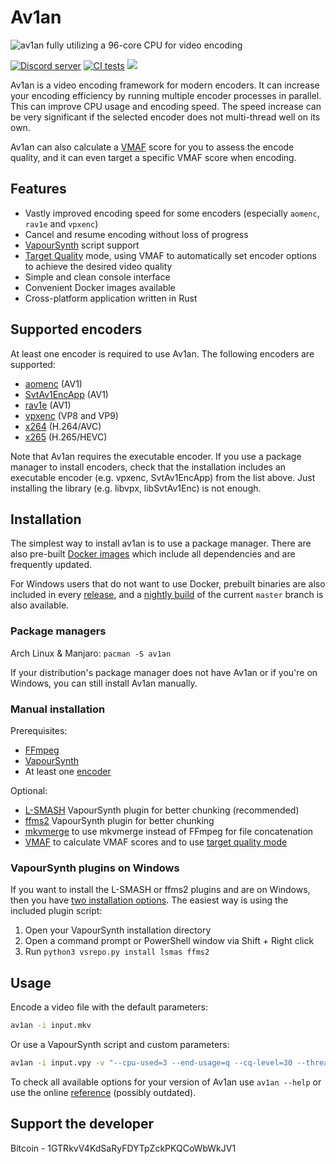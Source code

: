 # Av1an

![av1an fully utilizing a 96-core CPU for video encoding](https://cdn.discordapp.com/attachments/804148977347330048/928879953825640458/av1an_preview.jpg)

[![Discord server](https://discordapp.com/api/guilds/696849974230515794/embed.png)](https://discord.gg/Ar8MvJh)
[![CI tests](https://github.com/master-of-zen/Av1an/actions/workflows/tests.yml/badge.svg)](https://github.com/master-of-zen/Av1an/actions/workflows/tests.yml)
[![](https://img.shields.io/crates/v/av1an.svg)](https://crates.io/crates/av1an)

Av1an is a video encoding framework for modern encoders. It can increase your encoding efficiency by running multiple encoder processes in parallel. This can improve CPU usage and encoding speed. The speed increase can be very significant if the selected encoder does not multi-thread well on its own.

Av1an can also calculate a [VMAF](https://github.com/Netflix/vmaf) score for you to assess the encode quality, and it can even target a specific VMAF score when encoding.

## Features

- Vastly improved encoding speed for some encoders (especially `aomenc`, `rav1e` and `vpxenc`)
- Cancel and resume encoding without loss of progress
- [VapourSynth](http://www.vapoursynth.com) script support
- [Target Quality](/docs/TargetQuality.md) mode, using VMAF to automatically set encoder options to achieve the desired video quality
- Simple and clean console interface
- Convenient Docker images available
- Cross-platform application written in Rust

## Supported encoders

At least one encoder is required to use Av1an. The following encoders are supported:

- [aomenc](https://aomedia.googlesource.com/aom/) (AV1)
- [SvtAv1EncApp](https://gitlab.com/AOMediaCodec/SVT-AV1) (AV1)
- [rav1e](https://github.com/xiph/rav1e) (AV1)
- [vpxenc](https://chromium.googlesource.com/webm/libvpx/) (VP8 and VP9)
- [x264](https://www.videolan.org/developers/x264.html) (H.264/AVC)
- [x265](https://www.videolan.org/developers/x265.html) (H.265/HEVC)

Note that Av1an requires the executable encoder. If you use a package manager to install encoders, check that the installation includes an executable encoder (e.g. vpxenc, SvtAv1EncApp) from the list above. Just installing the library (e.g. libvpx, libSvtAv1Enc) is not enough.

## Installation

The simplest way to install av1an is to use a package manager. There are also pre-built [Docker images](/docs/docker.md) which include all dependencies and are frequently updated.

For Windows users that do not want to use Docker, prebuilt binaries are also included in every [release](https://github.com/master-of-zen/Av1an/releases), and a [nightly build](https://github.com/master-of-zen/Av1an/releases/tag/latest) of the current `master` branch is also available.

### Package managers

Arch Linux & Manjaro: `pacman -S av1an`

If your distribution's package manager does not have Av1an or if you're on Windows, you can still install Av1an manually.

### Manual installation

Prerequisites:

- [FFmpeg](https://ffmpeg.org/download.html)
- [VapourSynth](https://github.com/vapoursynth/vapoursynth/releases)
- At least one [encoder](#supported-encoders)

Optional:

- [L-SMASH](https://github.com/AkarinVS/L-SMASH-Works) VapourSynth plugin for better chunking (recommended)
- [ffms2](https://github.com/FFMS/ffms2) VapourSynth plugin for better chunking
- [mkvmerge](https://mkvtoolnix.download/) to use mkvmerge instead of FFmpeg for file concatenation
- [VMAF](https://github.com/Netflix/vmaf) to calculate VMAF scores and to use [target quality mode](docs/TargetQuality.md)

### VapourSynth plugins on Windows

If you want to install the L-SMASH or ffms2 plugins and are on Windows, then you have [two installation options](http://vapoursynth.com/doc/installation.html#plugins-and-scripts). The easiest way is using the included plugin script:

1. Open your VapourSynth installation directory
2. Open a command prompt or PowerShell window via Shift + Right click
3. Run `python3 vsrepo.py install lsmas ffms2`

## Usage

Encode a video file with the default parameters:

```sh
av1an -i input.mkv
```

Or use a VapourSynth script and custom parameters:

```sh
av1an -i input.vpy -v "--cpu-used=3 --end-usage=q --cq-level=30 --threads=8" -w 10 --target-quality 95 -a "-c:a libopus -ac 2 -b:a 192k" -l my_log -o output.mkv
```

To check all available options for your version of Av1an use `av1an --help` or use the online [reference](docs/help.md) (possibly outdated).

## Support the developer

Bitcoin - 1GTRkvV4KdSaRyFDYTpZckPKQCoWbWkJV1
